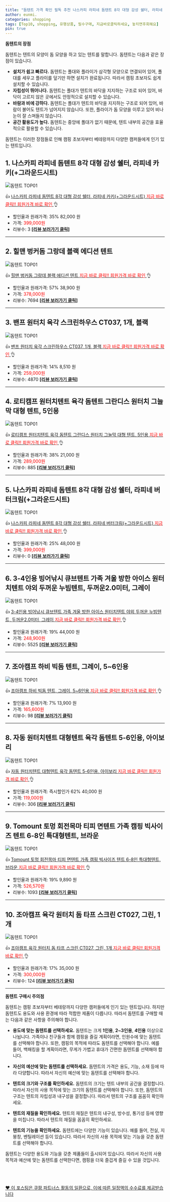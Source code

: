 ```yaml
---
title: "돔텐트 가격 확인 필독 추천 나스카피 라피네 돔텐트 8각 대형 감성 쉘터, 라피네 카키(+그라운드시트) 비교 장점 구매가이드"
author: eunmi.
categories: shopping
tags: [Top10, shopping, 유행상품, 필수구매, 지금바로클릭하세요, 놓치면후회해요]
pin: true
---
```

**돔텐트의 장점**

돔텐트는 텐트의 모양이 돔 모양을 하고 있는 텐트를 말합니다. 돔텐트는 다음과 같은 장점이 있습니다.

* **설치가 쉽고 빠르다.** 돔텐트는 폴대와 플라이가 삼각형 모양으로 연결되어 있어, 폴대를 세우고 플라이를 덮기만 하면 설치가 완료됩니다. 따라서 캠핑 초보자도 쉽게 설치할 수 있습니다.
* **자립성이 뛰어나다.** 돔텐트는 폴대가 텐트의 바닥을 지지하는 구조로 되어 있어, 바닥이 고르지 않은 곳에서도 안정적으로 설치할 수 있습니다.
* **바람과 비에 강하다.** 돔텐트는 폴대가 텐트의 바닥을 지지하는 구조로 되어 있어, 바람이 불어도 텐트가 넘어지지 않습니다. 또한, 플라이가 돔 모양을 이루고 있어 비나 눈이 잘 스며들지 않습니다.
* **공간 활용도가 높다.** 돔텐트는 중앙에 폴대가 없기 때문에, 텐트 내부의 공간을 효율적으로 활용할 수 있습니다.

돔텐트는 이러한 장점들로 인해 캠핑 초보자부터 베테랑까지 다양한 캠퍼들에게 인기 있는 텐트입니다.

   

## 1. 나스카피 라피네 돔텐트 8각 대형 감성 쉘터, 라피네 카키(+그라운드시트)

![돔텐트 TOP01](https://thumbnail10.coupangcdn.com/thumbnails/remote/230x230ex/image/vendor_inventory/11c2/69ba534652bd48915fc3c2e6d956d393783a9385453de6beedc40b6a4e92.jpg)


👍 [나스카피 라피네 돔텐트 8각 대형 감성 쉘터, 라피네 카키(+그라운드시트) <font color=red> 지금 바로 클릭!! 회원가격 바로 확인 </font> ](https://link.coupang.com/re/AFFSDP?lptag=AF3617701&subid=GithubCoopas&pageKey=6859642904&traceid=V0-153&itemId=18605695304&vendorItemId=85742904302) 👌 


- 할인율과 원래가격: 35%  82,000   원
- 가격: <span style='color:red'>399,000원</span>
- 리뷰수: 3  [**[리뷰 보러가기 클릭]**](https://link.coupang.com/re/AFFSDP?lptag=AF3617701&subid=GithubCoopas&pageKey=6859642904&traceid=V0-153&itemId=18605695304&vendorItemId=85742904302)

---


   

## 2. 힐맨 벙커돔 그랑데 블랙 에디션 텐트

![돔텐트 TOP01](https://thumbnail9.coupangcdn.com/thumbnails/remote/230x230ex/image/retail/images/2877388473091268-9437f440-b774-4bba-ba5d-676586815b6c.jpg)


👍 [힐맨 벙커돔 그랑데 블랙 에디션 텐트 <font color=red> 지금 바로 클릭!! 회원가격 바로 확인 </font> ](https://link.coupang.com/re/AFFSDP?lptag=AF3617701&subid=GithubCoopas&pageKey=6763351138&traceid=V0-153&itemId=15856904066&vendorItemId=83067237038) 👌 


- 할인율과 원래가격: 57%  38,900   원
- 가격: <span style='color:red'>378,000원</span>
- 리뷰수: 7694  [**[리뷰 보러가기 클릭]**](https://link.coupang.com/re/AFFSDP?lptag=AF3617701&subid=GithubCoopas&pageKey=6763351138&traceid=V0-153&itemId=15856904066&vendorItemId=83067237038)

---


   

## 3. 밴프 원터치 육각 스크린하우스 CT037, 1개, 블랙

![돔텐트 TOP01](https://thumbnail8.coupangcdn.com/thumbnails/remote/230x230ex/image/retail/images/318327120798314-e77c9512-bc1a-46aa-8520-65f734cbdcf8.jpg)


👍 [밴프 원터치 육각 스크린하우스 CT037, 1개, 블랙 <font color=red> 지금 바로 클릭!! 회원가격 바로 확인 </font> ](https://link.coupang.com/re/AFFSDP?lptag=AF3617701&subid=GithubCoopas&pageKey=6776400253&traceid=V0-153&itemId=15923765417&vendorItemId=83131012301) 👌 


- 할인율과 원래가격: 14%  8,510   원
- 가격: <span style='color:red'>259,000원</span>
- 리뷰수: 4870  [**[리뷰 보러가기 클릭]**](https://link.coupang.com/re/AFFSDP?lptag=AF3617701&subid=GithubCoopas&pageKey=6776400253&traceid=V0-153&itemId=15923765417&vendorItemId=83131012301)

---


   

## 4. 로티캠프 원터치텐트 육각 돔텐트 그란디스 원터치 그늘막 대형 텐트, 5인용

![돔텐트 TOP01](https://thumbnail8.coupangcdn.com/thumbnails/remote/230x230ex/image/vendor_inventory/b862/2d0f915cbcec02ad73503cd94e76a89e6ad7eb55214c000d387ddfddcabb.jpg)


👍 [로티캠프 원터치텐트 육각 돔텐트 그란디스 원터치 그늘막 대형 텐트, 5인용 <font color=red> 지금 바로 클릭!! 회원가격 바로 확인 </font> ](https://link.coupang.com/re/AFFSDP?lptag=AF3617701&subid=GithubCoopas&pageKey=6274978611&traceid=V0-153&itemId=12853312700&vendorItemId=80118735682) 👌 


- 할인율과 원래가격: 38%  21,000   원
- 가격: <span style='color:red'>289,000원</span>
- 리뷰수: 885  [**[리뷰 보러가기 클릭]**](https://link.coupang.com/re/AFFSDP?lptag=AF3617701&subid=GithubCoopas&pageKey=6274978611&traceid=V0-153&itemId=12853312700&vendorItemId=80118735682)

---


   

## 5. 나스카피 라피네 돔텐트 8각 대형 감성 쉘터, 라피네 버터크림(+그라운드시트)

![돔텐트 TOP01](https://thumbnail7.coupangcdn.com/thumbnails/remote/230x230ex/image/vendor_inventory/aa5d/0ec8d8574b5320e86d91f60c5f3d95854c3dd7afd758a0d94f3740a078ef.jpg)


👍 [나스카피 라피네 돔텐트 8각 대형 감성 쉘터, 라피네 버터크림(+그라운드시트) <font color=red> 지금 바로 클릭!! 회원가격 바로 확인 </font> ](https://link.coupang.com/re/AFFSDP?lptag=AF3617701&subid=GithubCoopas&pageKey=6859642904&traceid=V0-153&itemId=16371985018&vendorItemId=83647233542) 👌 


- 할인율과 원래가격: 25%  48,000   원
- 가격: <span style='color:red'>399,000원</span>
- 리뷰수: 0  [**[리뷰 보러가기 클릭]**](https://link.coupang.com/re/AFFSDP?lptag=AF3617701&subid=GithubCoopas&pageKey=6859642904&traceid=V0-153&itemId=16371985018&vendorItemId=83647233542)

---


   

## 6. 3-4인용 빙어낚시 큐브텐트 가족 겨울 방한 아이스 원터치텐트 야외 두꺼운 누빔텐트, 두꺼운2.0미터, 그레이

![돔텐트 TOP01](https://thumbnail6.coupangcdn.com/thumbnails/remote/230x230ex/image/vendor_inventory/5a41/f12743a9640a0ea8b51b54ce87d9eb21632ad0ba407bb36dc4581ac92ac8.png)


👍 [3-4인용 빙어낚시 큐브텐트 가족 겨울 방한 아이스 원터치텐트 야외 두꺼운 누빔텐트, 두꺼운2.0미터, 그레이 <font color=red> 지금 바로 클릭!! 회원가격 바로 확인 </font> ](https://link.coupang.com/re/AFFSDP?lptag=AF3617701&subid=GithubCoopas&pageKey=6919967027&traceid=V0-153&itemId=16706674255&vendorItemId=86909236327) 👌 


- 할인율과 원래가격: 19%  44,000   원
- 가격: <span style='color:red'>248,900원</span>
- 리뷰수: 5525  [**[리뷰 보러가기 클릭]**](https://link.coupang.com/re/AFFSDP?lptag=AF3617701&subid=GithubCoopas&pageKey=6919967027&traceid=V0-153&itemId=16706674255&vendorItemId=86909236327)

---


   

## 7. 조아캠프 하비 빅돔 텐트, 그레이, 5~6인용

![돔텐트 TOP01](https://thumbnail8.coupangcdn.com/thumbnails/remote/230x230ex/image/retail/images/3494565949106668-3ea34059-0c2e-4ae4-8c44-18d34eb77011.jpg)


👍 [조아캠프 하비 빅돔 텐트, 그레이, 5~6인용 <font color=red> 지금 바로 클릭!! 회원가격 바로 확인 </font> ](https://link.coupang.com/re/AFFSDP?lptag=AF3617701&subid=GithubCoopas&pageKey=120365801&traceid=V0-153&itemId=358252033&vendorItemId=3871941476) 👌 


- 할인율과 원래가격: 7%  13,900   원
- 가격: <span style='color:red'>165,600원</span>
- 리뷰수: 98  [**[리뷰 보러가기 클릭]**](https://link.coupang.com/re/AFFSDP?lptag=AF3617701&subid=GithubCoopas&pageKey=120365801&traceid=V0-153&itemId=358252033&vendorItemId=3871941476)

---


   

## 8. 자동 원터치텐트 대형텐트 육각 돔텐트 5-6인용, 아이보리

![돔텐트 TOP01](https://thumbnail10.coupangcdn.com/thumbnails/remote/230x230ex/image/vendor_inventory/99aa/13d49472b5a696c39d598cebd1b1ada886243f4c5191d3f62caf85700f48.jpg)


👍 [자동 원터치텐트 대형텐트 육각 돔텐트 5-6인용, 아이보리 <font color=red> 지금 바로 클릭!! 회원가격 바로 확인 </font> ](https://link.coupang.com/re/AFFSDP?lptag=AF3617701&subid=GithubCoopas&pageKey=7537411358&traceid=V0-153&itemId=19805716194&vendorItemId=87522604684) 👌 


- 할인율과 원래가격: 즉시할인가 62%  40,000   원
- 가격: <span style='color:red'>119,000원</span>
- 리뷰수: 306  [**[리뷰 보러가기 클릭]**](https://link.coupang.com/re/AFFSDP?lptag=AF3617701&subid=GithubCoopas&pageKey=7537411358&traceid=V0-153&itemId=19805716194&vendorItemId=87522604684)

---


   

## 9. Tomount 토멍 회전목마 티피 면텐트 가족 캠핑 빅사이즈 텐트 6-8인 특대형텐트, 브라운

![돔텐트 TOP01](https://thumbnail8.coupangcdn.com/thumbnails/remote/230x230ex/image/vendor_inventory/5dce/e2ea8d178271ddd6ff70d494e317e6fde5745054fed594f571bf2cc9c094.jpg)


👍 [Tomount 토멍 회전목마 티피 면텐트 가족 캠핑 빅사이즈 텐트 6-8인 특대형텐트, 브라운 <font color=red> 지금 바로 클릭!! 회원가격 바로 확인 </font> ](https://link.coupang.com/re/AFFSDP?lptag=AF3617701&subid=GithubCoopas&pageKey=6370163576&traceid=V0-153&itemId=13489245069&vendorItemId=80745663553) 👌 


- 할인율과 원래가격: 19%  9,890   원
- 가격: <span style='color:red'>526,570원</span>
- 리뷰수: 1093  [**[리뷰 보러가기 클릭]**](https://link.coupang.com/re/AFFSDP?lptag=AF3617701&subid=GithubCoopas&pageKey=6370163576&traceid=V0-153&itemId=13489245069&vendorItemId=80745663553)

---


   

## 10. 조아캠프 육각 원터치 돔 타프 스크린 CT027, 그린, 1개

![돔텐트 TOP01](https://thumbnail6.coupangcdn.com/thumbnails/remote/230x230ex/image/retail/images/13194613722552240-18e5d3dd-2212-44b8-a483-edf7db9bb89f.png)


👍 [조아캠프 육각 원터치 돔 타프 스크린 CT027, 그린, 1개 <font color=red> 지금 바로 클릭!! 회원가격 바로 확인 </font> ](https://link.coupang.com/re/AFFSDP?lptag=AF3617701&subid=GithubCoopas&pageKey=1940285209&traceid=V0-153&itemId=3294036778&vendorItemId=71280991235) 👌 


- 할인율과 원래가격: 17%  35,000   원
- 가격: <span style='color:red'>300,000원</span>
- 리뷰수: 124  [**[리뷰 보러가기 클릭]**](https://link.coupang.com/re/AFFSDP?lptag=AF3617701&subid=GithubCoopas&pageKey=1940285209&traceid=V0-153&itemId=3294036778&vendorItemId=71280991235)

---
**돔텐트 구매시 주의점**

돔텐트는 캠핑 초보자부터 베테랑까지 다양한 캠퍼들에게 인기 있는 텐트입니다. 하지만 돔텐트도 용도와 사용 환경에 따라 적합한 제품이 다릅니다. 따라서 돔텐트를 구매할 때는 다음과 같은 사항을 주의해야 합니다.

* **용도에 맞는 돔텐트를 선택하세요.** 돔텐트는 크게 **1인용**, **2~3인용**, **4인용** 이상으로 나뉩니다. 가족이나 친구들과 함께 캠핑을 즐길 계획이라면, 인원수에 맞는 돔텐트를 선택해야 합니다. 또한, 캠핑의 목적에 따라도 돔텐트를 선택해야 합니다. 예를 들어, 백패킹을 할 계획이라면, 무게가 가볍고 휴대가 간편한 돔텐트를 선택해야 합니다.

* **자신의 예산에 맞는 돔텐트를 선택하세요.** 돔텐트의 가격은 용도, 기능, 소재 등에 따라 다양합니다. 따라서 자신의 예산에 맞는 돔텐트를 선택해야 합니다.

* **텐트의 크기와 구조를 확인하세요.** 돔텐트의 크기는 텐트 내부의 공간을 결정합니다. 따라서 자신의 사용 목적에 맞는 크기의 돔텐트를 선택해야 합니다. 또한, 돔텐트의 구조는 텐트의 자립성과 내구성을 결정합니다. 따라서 텐트의 구조를 꼼꼼히 확인하세요.

* **텐트의 재질을 확인하세요.** 텐트의 재질은 텐트의 내구성, 방수성, 통기성 등에 영향을 미칩니다. 따라서 텐트의 재질을 꼼꼼히 확인하세요.

* **텐트의 기능을 확인하세요.** 돔텐트에는 다양한 기능이 있습니다. 예를 들어, 전실, 지붕창, 벤틸레이션 등이 있습니다. 따라서 자신의 사용 목적에 맞는 기능을 갖춘 돔텐트를 선택해야 합니다.

돔텐트는 다양한 용도와 기능을 갖춘 제품들이 출시되어 있습니다. 따라서 자신의 사용 목적과 예산에 맞는 돔텐트를 선택한다면, 캠핑을 더욱 즐겁게 즐길 수 있을 것입니다.<br><br><br><br><br> [ ❤  이 포스팅은 쿠팡 파트너스 활동의 일환으로, 이에 따른 일정액의 수수료를 제공받습니다](https://link.coupang.com/a/bcEFyh)